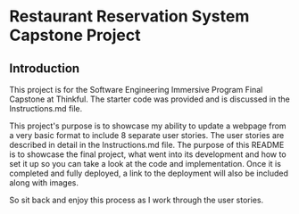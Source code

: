 # Restaurant Reservation System Capstone Project

## Introduction

This project is for the Software Engineering Immersive Program Final Capstone at Thinkful.  The starter code was provided and is discussed in the Instructions.md file.

This project's purpose is to showcase my ability to update a webpage from a very basic format to include 8 separate user stories.  The user stories are described in detail in the Instructions.md file.  The purpose of this README is to showcase the final project, what went into its development and how to set it up so you can take a look at the code and implementation.  Once it is completed and fully deployed, a link to the deployment will also be included along with images.

So sit back and enjoy this process as I work through the user stories.